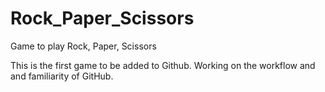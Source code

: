 # Rock_Paper_Scissors
Game to play Rock, Paper, Scissors

This is the first game to be added to Github. Working on the workflow and and familiarity of GitHub.
